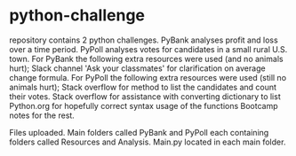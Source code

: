 # python-challenge
repository contains 2 python challenges. PyBank analyses profit and loss over a time period. PyPoll analyses votes for candidates in a small rural U.S. town.
For PyBank the following extra resources were used  (and no animals hurt);
  Slack channel 'Ask your classmates' for clarification on average change formula.
For PyPoll the following extra resources were used (still no animals hurt);
  Stack overflow for method to list the candidates and count their votes. 
  Stack overflow for assistance with converting dictionary to list
  Python.org for hopefully correct syntax usage of the functions
  Bootcamp notes for the rest.

  Files uploaded. Main folders called PyBank and PyPoll each containing folders called Resources and Analysis.
  Main.py located in each main folder.
